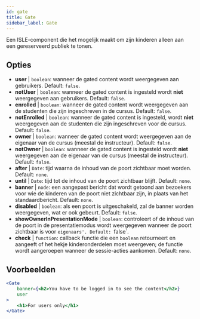 ```yaml
---
id: gate 
title: Gate
sidebar_label: Gate
---
```


Een ISLE-component die het mogelijk maakt om zijn kinderen alleen aan een gereserveerd publiek te tonen.

## Opties

* __user__ | `boolean`: wanneer de gated content wordt weergegeven aan gebruikers. Default: `false`.
* __notUser__ | `boolean`: wanneer de gated content is ingesteld wordt **niet** weergegeven aan gebruikers. Default: `false`.
* __enrolled__ | `boolean`: wanneer de gated content wordt weergegeven aan de studenten die zijn ingeschreven in de cursus. Default: `false`.
* __notEnrolled__ | `boolean`: wanneer de gated content is ingesteld, wordt **niet** weergegeven aan de studenten die zijn ingeschreven voor de cursus. Default: `false`.
* __owner__ | `boolean`: wanneer de gated content wordt weergegeven aan de eigenaar van de cursus (meestal de instructeur). Default: `false`.
* __notOwner__ | `boolean`: wanneer de gated content is ingesteld wordt **niet** weergegeven aan de eigenaar van de cursus (meestal de instructeur). Default: `false`.
* __after__ | `Date`: tijd waarna de inhoud van de poort zichtbaar moet worden. Default: `none`.
* __until__ | `Date`: tijd tot de inhoud van de poort zichtbaar blijft. Default: `none`.
* __banner__ | `node`: een aangepast bericht dat wordt getoond aan bezoekers voor wie de kinderen van de poort niet zichtbaar zijn, in plaats van het standaardbericht. Default: `none`.
* __disabled__ | `boolean`: als een poort is uitgeschakeld, zal de banner worden weergegeven, wat er ook gebeurt. Default: `false`.
* __showOwnerInPresentationMode__ | `boolean`: controleert of de inhoud van de poort in de presentatiemodus wordt weergegeven wanneer de poort zichtbaar is voor `eigenaars'. Default: `false`.
* __check__ | `function`: callback functie die een `boolean` retourneert en aangeeft of het hekje kinderonderdelen moet weergeven; de functie wordt aangeroepen wanneer de sessie-acties aankomen. Default: `none`.


## Voorbeelden

```jsx live
<Gate 
    banner={<h2>You have to be logged in to see the content</h2>}
    user 
>
    <h1>For users only</h1>
</Gate>
``` 



